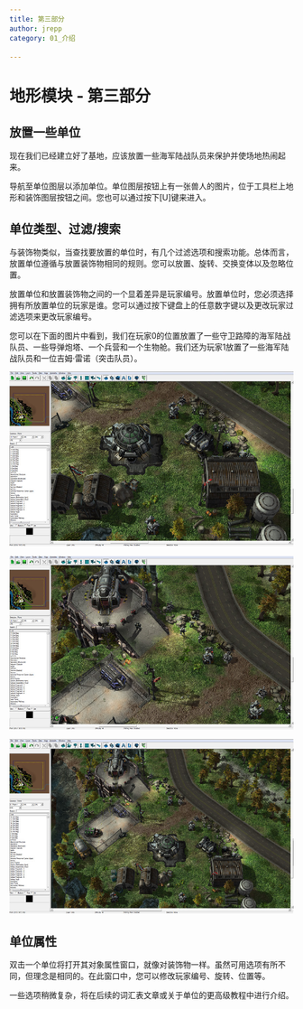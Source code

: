 ```yaml
---
title: 第三部分
author: jrepp
category: 01_介绍

---
```

# 地形模块 - 第三部分

## 放置一些单位

现在我们已经建立好了基地，应该放置一些海军陆战队员来保护并使场地热闹起来。

导航至单位图层以添加单位。单位图层按钮上有一张兽人的图片，位于工具栏上地形和装饰图层按钮之间。您也可以通过按下[U]键来进入。

## 单位类型、过滤/搜索

与装饰物类似，当查找要放置的单位时，有几个过滤选项和搜索功能。总体而言，放置单位遵循与放置装饰物相同的规则。您可以放置、旋转、交换变体以及忽略位置。

放置单位和放置装饰物之间的一个显着差异是玩家编号。放置单位时，您必须选择拥有所放置单位的玩家是谁。您可以通过按下键盘上的任意数字键以及更改玩家过滤选项来更改玩家编号。

您可以在下面的图片中看到，我们在玩家0的位置放置了一些守卫路障的海军陆战队员、一些导弹炮塔、一个兵营和一个生物舱。我们还为玩家1放置了一些海军陆战队员和一位吉姆·雷诺（突击队员）。

![img](030-units-placedunitsbottom.jpg)

![img](031-units-placedunitstop.jpg)

![img](032-units-placedunits.jpg)

## 单位属性

双击一个单位将打开其对象属性窗口，就像对装饰物一样。虽然可用选项有所不同，但理念是相同的。在此窗口中，您可以修改玩家编号、旋转、位置等。

一些选项稍微复杂，将在后续的词汇表文章或关于单位的更高级教程中进行介绍。
